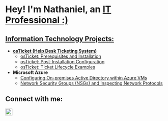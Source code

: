<h1>Hey! I'm Nathaniel, an <a href="https://linkedin.com/in/nathaniel-gatdula">IT Professional :) </h1>

<h2> Information Technology Projects:</h2>

- <b>osTicket (Help Desk Ticketing System)</b>
  - [osTicket: Prerequisites and Installation](https://github.com/nathangatdula/osticket-prereqs)
  - [osTicket: Post-Installation Configuration](https://github.com/nathangatdula/post-install-config)
  - [osTicket: Ticket Lifecycle Examples](https://github.com/nathangatdula/ticket-lifecycle)
- <b>Microsoft Azure</b>
  - [Configuring On-premises Active Directory within Azure VMs](https://github.com/nathangatdula/configure-ad)
  - [Network Security Groups (NSGs) and Inspecting Network Protocols](https://github.com/nathangatdula/azure-network-protocols)

<h2>Connect with me:</h2>

[<img align="left" alt="Nathan | LinkedIn" width="22px" src="https://cdn.jsdelivr.net/npm/simple-icons@v3/icons/linkedin.svg" />][linkedin]


[linkedin]: https://linkedin.com/in/nathaniel-gatdula
